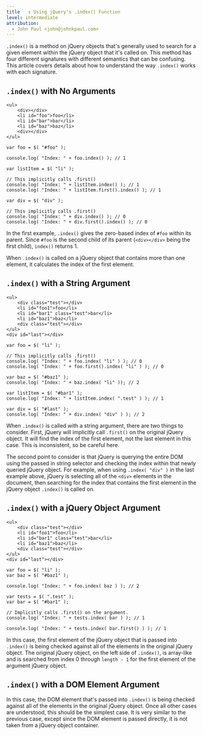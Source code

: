```yaml
---
title   : Using jQuery's .index() Function
level: intermediate
attribution:
  - John Paul <john@johnkpaul.com>
---
```


`.index()` is a method on jQuery objects that's generally used to search for a given element within the jQuery object that it's called on. This method has four different signatures with different semantics that can be confusing. This article covers details about how to understand the way `.index()` works with each signature.

## `.index()` with No Arguments

```
<ul>
	<div></div>
	<li id="foo">foo</li>
	<li id="bar">bar</li>
	<li id="baz">baz</li>
	<div></div>
</ul>
```

```
var foo = $( "#foo" );

console.log( "Index: " + foo.index() ); // 1

var listItem = $( "li" );

// This implicitly calls .first()
console.log( "Index: " + listItem.index() ); // 1
console.log( "Index: " + listItem.first().index() ); // 1

var div = $( "div" );

// This implicitly calls .first()
console.log( "Index: " + div.index() ); // 0
console.log( "Index: " + div.first().index() ); // 0
```

In the first example, `.index()` gives the zero-based index of `#foo` within its parent. Since `#foo` is the second child of its parent (`<div></div>` being the first child), `index()` returns 1.

When `.index()` is called on a jQuery object that contains more than one element, it calculates the index of the first element.

## `.index()` with a String Argument

```
<ul>
	<div class="test"></div>
	<li id="foo1">foo</li>
	<li id="bar1" class="test">bar</li>
	<li id="baz1">baz</li>
	<div class="test"></div>
</ul>
<div id="last"></div>
```

```
var foo = $( "li" );

// This implicitly calls .first()
console.log( "Index: " + foo.index( "li" ) ); // 0
console.log( "Index: " + foo.first().index( "li" ) ); // 0

var baz = $( "#baz1" );
console.log( "Index: " + baz.index( "li" )); // 2

var listItem = $( "#bar1" );
console.log( "Index: " + listItem.index( ".test" ) ); // 1

var div = $( "#last" );
console.log( "Index: " + div.index( "div" ) ); // 2
```

When `.index()` is called with a string argument, there are two things to consider. First, jQuery will implicitly call `.first()` on the original jQuery object. It will find the index of the first element, not the last element in this case. This is inconsistent, so be careful here.

The second point to consider is that jQuery is querying the entire DOM using the passed in string selector and checking the index within that newly queried jQuery object. For example, when using `.index( "div" )` in the last example above, jQuery is selecting all of the `<div>` elements in the document, then searching for the index that contains the first element in the jQuery object `.index()` is called on.

## `.index()` with a jQuery Object Argument

```
<ul>
	<div class="test"></div>
	<li id="foo1">foo</li>
	<li id="bar1" class="test">bar</li>
	<li id="baz1">baz</li>
	<div class="test"></div>
</ul>
<div id="last"></div>
```

```
var foo = $( "li" );
var baz = $( "#baz1" );

console.log( "Index: " + foo.index( baz ) ); // 2

var tests = $( ".test" );
var bar = $( "#bar1" );

// Implicitly calls .first() on the argument.
console.log( "Index: " + tests.index( bar ) ); // 1

console.log( "Index: " + tests.index( bar.first() ) ); // 1
```

In this case, the first element of the jQuery object that is passed into `.index()` is being checked against all of the elements in the original jQuery object.  The original jQuery object, on the left side of `.index()`, is array-like and is searched from index 0 through `length - 1` for the first element of the argument jQuery object.

## `.index()` with a DOM Element Argument

In this case, the DOM element that's passed into `.index()` is being checked against all of the elements in the original jQuery object. Once all other cases are understood, this should be the simplest case. It is very similar to the previous case, except since the DOM element is passed directly, it is not taken from a jQuery object container.
